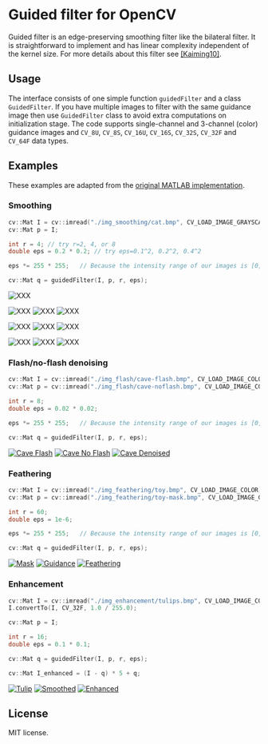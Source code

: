 # Guided filter for OpenCV

Guided filter is an edge-preserving smoothing filter like the bilateral filter. It is straightforward to implement and has linear complexity independent of the kernel size. For more details about this filter see [[Kaiming10]](http://research.microsoft.com/en-us/um/people/kahe/eccv10/).


## Usage

The interface consists of one simple function `guidedFilter` and a class `GuidedFilter`. If you have multiple images to filter with the same guidance image then use `GuidedFilter` class to avoid extra computations on initialization stage. The code supports single-channel and 3-channel (color) guidance images and `CV_8U`, `CV_8S`, `CV_16U`, `CV_16S`, `CV_32S`, `CV_32F` and `CV_64F` data types.


## Examples

These examples are adapted from the [original MATLAB implementation](http://research.microsoft.com/en-us/um/people/kahe/eccv10/guided-filter-code-v1.rar).

### Smoothing

```c++
cv::Mat I = cv::imread("./img_smoothing/cat.bmp", CV_LOAD_IMAGE_GRAYSCALE);
cv::Mat p = I;

int r = 4; // try r=2, 4, or 8
double eps = 0.2 * 0.2; // try eps=0.1^2, 0.2^2, 0.4^2

eps *= 255 * 255;   // Because the intensity range of our images is [0, 255]

cv::Mat q = guidedFilter(I, p, r, eps);
```

![XXX](http://atilimcetin.com/guided-filter/img_smoothing/cat-small.png)

![XXX](http://atilimcetin.com/guided-filter/img_smoothing/cat-2-0.1-small.png)
![XXX](http://atilimcetin.com/guided-filter/img_smoothing/cat-2-0.2-small.png)
![XXX](http://atilimcetin.com/guided-filter/img_smoothing/cat-2-0.4-small.png)

![XXX](http://atilimcetin.com/guided-filter/img_smoothing/cat-4-0.1-small.png)
![XXX](http://atilimcetin.com/guided-filter/img_smoothing/cat-4-0.2-small.png)
![XXX](http://atilimcetin.com/guided-filter/img_smoothing/cat-4-0.4-small.png)

![XXX](http://atilimcetin.com/guided-filter/img_smoothing/cat-8-0.1-small.png)
![XXX](http://atilimcetin.com/guided-filter/img_smoothing/cat-8-0.2-small.png)
![XXX](http://atilimcetin.com/guided-filter/img_smoothing/cat-8-0.4-small.png)


### Flash/no-flash denoising

```c++
cv::Mat I = cv::imread("./img_flash/cave-flash.bmp", CV_LOAD_IMAGE_COLOR);
cv::Mat p = cv::imread("./img_flash/cave-noflash.bmp", CV_LOAD_IMAGE_COLOR);

int r = 8;
double eps = 0.02 * 0.02;

eps *= 255 * 255;   // Because the intensity range of our images is [0, 255]

cv::Mat q = guidedFilter(I, p, r, eps);
```

[![Cave Flash](http://atilimcetin.com/guided-filter/img_flash/cave-flash-small.png)](http://atilimcetin.com/guided-filter/img_flash/cave-flash.png)
[![Cave No Flash](http://atilimcetin.com/guided-filter/img_flash/cave-noflash-small.png)](http://atilimcetin.com/guided-filter/img_flash/cave-noflash.png)
[![Cave Denoised](http://atilimcetin.com/guided-filter/img_flash/cave-denoised-small.png)](http://atilimcetin.com/guided-filter/img_flash/cave-denoised.png)


### Feathering

```c++
cv::Mat I = cv::imread("./img_feathering/toy.bmp", CV_LOAD_IMAGE_COLOR);
cv::Mat p = cv::imread("./img_feathering/toy-mask.bmp", CV_LOAD_IMAGE_GRAYSCALE);

int r = 60;
double eps = 1e-6;

eps *= 255 * 255;   // Because the intensity range of our images is [0, 255]

cv::Mat q = guidedFilter(I, p, r, eps);
```

[![Mask](http://atilimcetin.com/guided-filter/img_feathering/toy-mask-small.png)](http://atilimcetin.com/guided-filter/img_feathering/toy-mask.png)
[![Guidance](http://atilimcetin.com/guided-filter/img_feathering/toy-small.png)](http://atilimcetin.com/guided-filter/img_feathering/toy.png)
[![Feathering](http://atilimcetin.com/guided-filter/img_feathering/toy-feather-small.png)](http://atilimcetin.com/guided-filter/img_feathering/toy-feather.png)


### Enhancement

```c++
cv::Mat I = cv::imread("./img_enhancement/tulips.bmp", CV_LOAD_IMAGE_COLOR);
I.convertTo(I, CV_32F, 1.0 / 255.0);

cv::Mat p = I;

int r = 16;
double eps = 0.1 * 0.1;

cv::Mat q = guidedFilter(I, p, r, eps);

cv::Mat I_enhanced = (I - q) * 5 + q;
```

[![Tulip](http://atilimcetin.com/guided-filter/img_enhancement/tulips-small.png)](http://atilimcetin.com/guided-filter/img_enhancement/tulips.png)
[![Smoothed](http://atilimcetin.com/guided-filter/img_enhancement/tulips-smoothed-small.png)](http://atilimcetin.com/guided-filter/img_enhancement/tulips-smoothed.png)
[![Enhanced](http://atilimcetin.com/guided-filter/img_enhancement/tulips-enhanced-small.png)](http://atilimcetin.com/guided-filter/img_enhancement/tulips-enhanced.png)


## License

MIT license.

